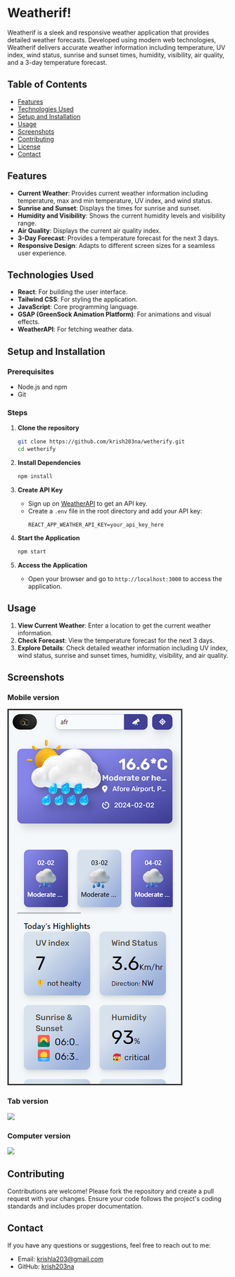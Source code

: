# Weatherif!

Weatherif is a sleek and responsive weather application that provides detailed weather forecasts. Developed using modern web technologies, Weatherif delivers accurate weather information including temperature, UV index, wind status, sunrise and sunset times, humidity, visibility, air quality, and a 3-day temperature forecast.

## Table of Contents

- [Features](#features)
- [Technologies Used](#technologies-used)
- [Setup and Installation](#setup-and-installation)
- [Usage](#usage)
- [Screenshots](#screenshots)
- [Contributing](#contributing)
- [License](#license)
- [Contact](#contact)

## Features

- **Current Weather**: Provides current weather information including temperature, max and min temperature, UV index, and wind status.
- **Sunrise and Sunset**: Displays the times for sunrise and sunset.
- **Humidity and Visibility**: Shows the current humidity levels and visibility range.
- **Air Quality**: Displays the current air quality index.
- **3-Day Forecast**: Provides a temperature forecast for the next 3 days.
- **Responsive Design**: Adapts to different screen sizes for a seamless user experience.

## Technologies Used

- **React**: For building the user interface.
- **Tailwind CSS**: For styling the application.
- **JavaScript**: Core programming language.
- **GSAP (GreenSock Animation Platform)**: For animations and visual effects.
- **WeatherAPI**: For fetching weather data.

## Setup and Installation

### Prerequisites

- Node.js and npm
- Git

### Steps

1. **Clone the repository**

   ```bash
   git clone https://github.com/krish203na/wetherify.git
   cd wetherify
   ```

2. **Install Dependencies**

   ```bash
   npm install
   ```

3. **Create API Key**

   - Sign up on [WeatherAPI](https://www.weatherapi.com/) to get an API key.
   - Create a `.env` file in the root directory and add your API key:
     ```
     REACT_APP_WEATHER_API_KEY=your_api_key_here
     ```

4. **Start the Application**

   ```bash
   npm start
   ```

5. **Access the Application**
   - Open your browser and go to `http://localhost:3000` to access the application.

## Usage

1. **View Current Weather**: Enter a location to get the current weather information.
2. **Check Forecast**: View the temperature forecast for the next 3 days.
3. **Explore Details**: Check detailed weather information including UV index, wind status, sunrise and sunset times, humidity, visibility, and air quality.

## Screenshots

### Mobile version

<img
        src="public/weatherif!Mobile.png"
      />

### Tab version

<img
        src="public/images/wetherif!Tab.png"
      />

### Computer version

<img
        src="public/images/weatherif!Comp.png"
      />

## Contributing

Contributions are welcome! Please fork the repository and create a pull request with your changes. Ensure your code follows the project's coding standards and includes proper documentation.

## Contact

If you have any questions or suggestions, feel free to reach out to me:

- Email: krishla203@gmail.com
- GitHub: [krish203na](https://github.com/krish203na)
